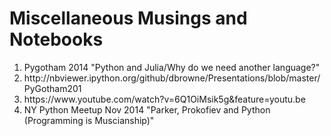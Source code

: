 <h1>Miscellaneous Musings and Notebooks</h1>
<ol>
<li> Pygotham 2014 "Python and Julia/Why do we need another language?"</li>
<li> http://nbviewer.ipython.org/github/dbrowne/Presentations/blob/master/PyGotham201
<li> https://www.youtube.com/watch?v=6Q1OiMsik5g&feature=youtu.be
<li> NY Python Meetup Nov 2014 "Parker, Prokofiev and Python (Programming is Muscianship)"</li>
<ol>
